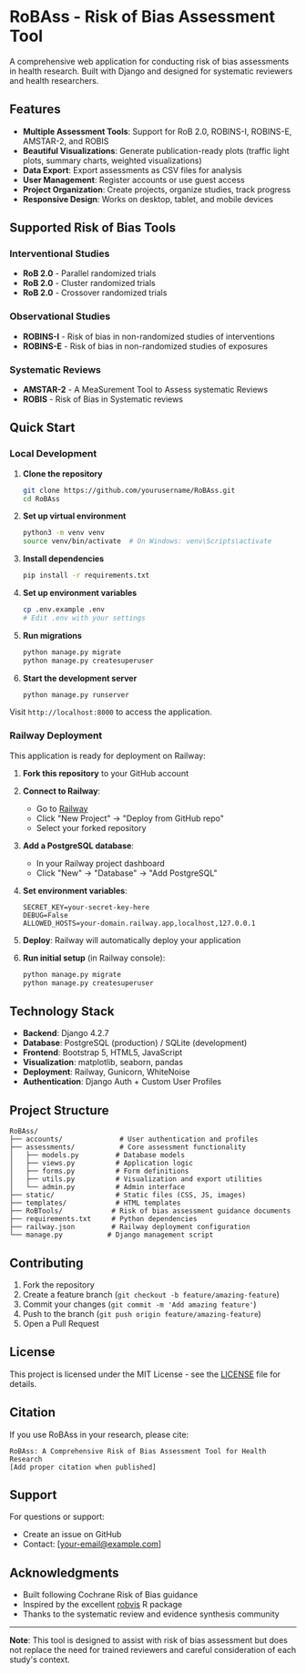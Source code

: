 # RoBAss - Risk of Bias Assessment Tool

A comprehensive web application for conducting risk of bias assessments in health research. Built with Django and designed for systematic reviewers and health researchers.

## Features

- **Multiple Assessment Tools**: Support for RoB 2.0, ROBINS-I, ROBINS-E, AMSTAR-2, and ROBIS
- **Beautiful Visualizations**: Generate publication-ready plots (traffic light plots, summary charts, weighted visualizations)
- **Data Export**: Export assessments as CSV files for analysis
- **User Management**: Register accounts or use guest access
- **Project Organization**: Create projects, organize studies, track progress
- **Responsive Design**: Works on desktop, tablet, and mobile devices

## Supported Risk of Bias Tools

### Interventional Studies
- **RoB 2.0** - Parallel randomized trials
- **RoB 2.0** - Cluster randomized trials  
- **RoB 2.0** - Crossover randomized trials

### Observational Studies
- **ROBINS-I** - Risk of bias in non-randomized studies of interventions
- **ROBINS-E** - Risk of bias in non-randomized studies of exposures

### Systematic Reviews
- **AMSTAR-2** - A MeaSurement Tool to Assess systematic Reviews
- **ROBIS** - Risk of Bias in Systematic reviews

## Quick Start

### Local Development

1. **Clone the repository**
   ```bash
   git clone https://github.com/yourusername/RoBAss.git
   cd RoBAss
   ```

2. **Set up virtual environment**
   ```bash
   python3 -m venv venv
   source venv/bin/activate  # On Windows: venv\Scripts\activate
   ```

3. **Install dependencies**
   ```bash
   pip install -r requirements.txt
   ```

4. **Set up environment variables**
   ```bash
   cp .env.example .env
   # Edit .env with your settings
   ```

5. **Run migrations**
   ```bash
   python manage.py migrate
   python manage.py createsuperuser
   ```

6. **Start the development server**
   ```bash
   python manage.py runserver
   ```

Visit `http://localhost:8000` to access the application.

### Railway Deployment

This application is ready for deployment on Railway:

1. **Fork this repository** to your GitHub account

2. **Connect to Railway**:
   - Go to [Railway](https://railway.app)
   - Click "New Project" → "Deploy from GitHub repo"
   - Select your forked repository

3. **Add a PostgreSQL database**:
   - In your Railway project dashboard
   - Click "New" → "Database" → "Add PostgreSQL"

4. **Set environment variables**:
   ```
   SECRET_KEY=your-secret-key-here
   DEBUG=False
   ALLOWED_HOSTS=your-domain.railway.app,localhost,127.0.0.1
   ```

5. **Deploy**: Railway will automatically deploy your application

6. **Run initial setup** (in Railway console):
   ```bash
   python manage.py migrate
   python manage.py createsuperuser
   ```

## Technology Stack

- **Backend**: Django 4.2.7
- **Database**: PostgreSQL (production) / SQLite (development)
- **Frontend**: Bootstrap 5, HTML5, JavaScript
- **Visualization**: matplotlib, seaborn, pandas
- **Deployment**: Railway, Gunicorn, WhiteNoise
- **Authentication**: Django Auth + Custom User Profiles

## Project Structure

```
RoBAss/
├── accounts/              # User authentication and profiles
├── assessments/           # Core assessment functionality
│   ├── models.py         # Database models
│   ├── views.py          # Application logic
│   ├── forms.py          # Form definitions
│   ├── utils.py          # Visualization and export utilities
│   └── admin.py          # Admin interface
├── static/               # Static files (CSS, JS, images)
├── templates/            # HTML templates
├── RoBTools/            # Risk of bias assessment guidance documents
├── requirements.txt     # Python dependencies
├── railway.json         # Railway deployment configuration
└── manage.py           # Django management script
```

## Contributing

1. Fork the repository
2. Create a feature branch (`git checkout -b feature/amazing-feature`)
3. Commit your changes (`git commit -m 'Add amazing feature'`)
4. Push to the branch (`git push origin feature/amazing-feature`)
5. Open a Pull Request

## License

This project is licensed under the MIT License - see the [LICENSE](LICENSE) file for details.

## Citation

If you use RoBAss in your research, please cite:

```
RoBAss: A Comprehensive Risk of Bias Assessment Tool for Health Research
[Add proper citation when published]
```

## Support

For questions or support:
- Create an issue on GitHub
- Contact: [your-email@example.com]

## Acknowledgments

- Built following Cochrane Risk of Bias guidance
- Inspired by the excellent [robvis](https://github.com/mcguinlu/robvis) R package
- Thanks to the systematic review and evidence synthesis community

---

**Note**: This tool is designed to assist with risk of bias assessment but does not replace the need for trained reviewers and careful consideration of each study's context.
